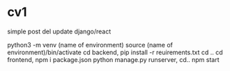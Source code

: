 # cv1
simple post del update django/react



python3 -m venv (name of environment)
source (name of environment)/bin/activate
cd backend, pip install -r reuirements.txt cd ..
cd frontend, npm i package.json
python manage.py runserver, cd..
npm start
